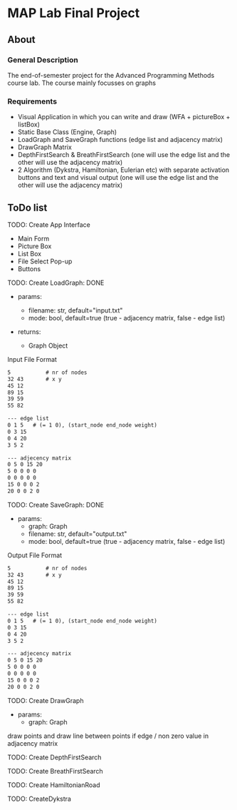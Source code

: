 # MAP Lab Final Project

## About

### General Description

The end-of-semester project for the Advanced Programming Methods course lab. 
The course mainly focusses on graphs

### Requirements

- Visual Application in which you can write and draw (WFA + pictureBox + listBox)
- Static Base Class (Engine, Graph)
- LoadGraph and SaveGraph functions (edge list and adjacency matrix)
- DrawGraph Matrix
- DepthFirstSearch & BreathFirstSearch (one will use the edge list and the other will use the adjacency matrix)
- 2 Algorithm (Dykstra, Hamiltonian, Eulerian etc) with separate activation buttons and text and visual output (one will use the edge list and the other will use the adjacency matrix)

## ToDo list

TODO: Create App Interface

- Main Form
- Picture Box
- List Box
- File Select Pop-up
- Buttons

TODO: Create LoadGraph: DONE

- params:
	- filename: str, default="input.txt"
	- mode: bool, default=true (true - adjacency matrix, false - edge list)

- returns:
	- Graph Object

Input File Format
```txt
5			# nr of nodes
32 43		# x y 
45 12
89 15
39 59
55 82

--- edge list
0 1	5	# (= 1 0), (start_node end_node weight)
0 3	15
0 4 20
3 5 2

--- adjecency matrix
0 5 0 15 20
5 0 0 0 0
0 0 0 0 0
15 0 0 0 2
20 0 0 2 0
```


TODO: Create SaveGraph: DONE

- params:
	- graph: Graph
	- filename: str, default="output.txt"
	- mode: bool, default=true (true - adjacency matrix, false - edge list)

Output File Format
```txt
5			# nr of nodes
32 43		# x y 
45 12
89 15
39 59
55 82

--- edge list
0 1	5	# (= 1 0), (start_node end_node weight)
0 3	15
0 4 20
3 5 2

--- adjecency matrix
0 5 0 15 20
5 0 0 0 0
0 0 0 0 0
15 0 0 0 2
20 0 0 2 0
```

TODO: Create DrawGraph

- params:
	- graph: Graph

draw points and draw line between points if edge / non zero value in adjacency matrix

TODO: Create DepthFirstSearch

TODO: Create BreathFirstSearch

TODO: Create HamiltonianRoad

TODO: CreateDykstra

